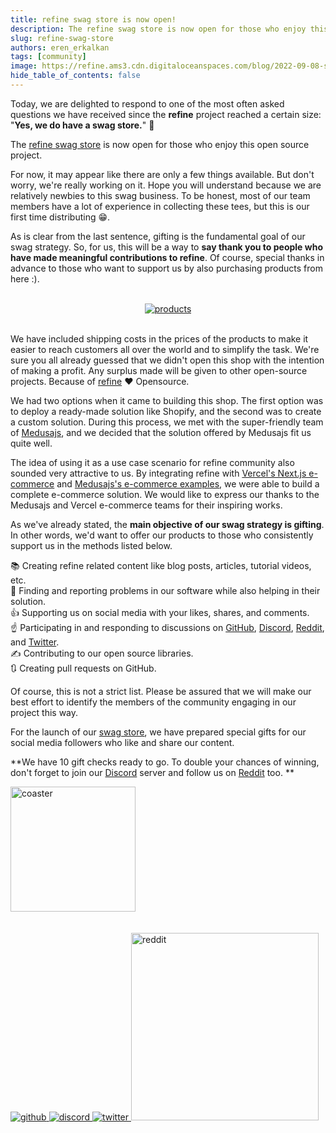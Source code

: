 ```yaml
---
title: refine swag store is now open!
description: The refine swag store is now open for those who enjoy this open source project.
slug: refine-swag-store
authors: eren_erkalkan
tags: [community]
image: https://refine.ams3.cdn.digitaloceanspaces.com/blog/2022-09-08-swag-store/social.png
hide_table_of_contents: false
---
```


Today, we are delighted to respond to one of the most often asked questions we have received since the **refine** project reached a certain size: "**Yes, we do have a swag store.**"
💪

The [refine swag store](https://store.refine.dev/) is now open for those who enjoy this open source project. 

<!--truncate-->

For now, it may appear like there are only a few things available. But don't worry, we're really working on it. Hope you will understand because we are relatively newbies to this swag business. To be honest, most of our team members have a lot of experience in collecting these tees, but this is our first time distributing 😁.

As is clear from the last sentence, gifting is the fundamental goal of our swag strategy. So, for us, this will be a way to **say thank you to people who have made meaningful contributions to refine**. Of course, special thanks in advance to those who want to support us by also purchasing products from here :). 

 <br />

 <div align="center">
 <a href="https://store.refine.dev/">
    <img style={{ width:"600px"}} src="https://refine.ams3.cdn.digitaloceanspaces.com/blog/2022-09-08-swag-store/products.png" alt="products" />
    </a>
</div>

 <br />

We have included shipping costs in the prices of the products to make it easier to reach customers all over the world and to simplify the task. We're sure you all already guessed that we didn't open this shop with the intention of making a profit. Any surplus made will be given to other open-source projects. Because of [refine](https://refine.dev/) ❤️ Opensource.

We had two options when it came to building this shop. The first option was to deploy a ready-made solution like Shopify, and the second was to create a custom solution. During this process, we met with the super-friendly team of [Medusajs](https://medusajs.com/), and we decided that the solution offered by Medusajs fit us quite well.

The idea of ​​using it as a use case scenario for refine community also sounded very attractive to us. By integrating refine with [Vercel's Next.js e-commerce](https://github.com/vercel/commerce) and [Medusajs's e-commerce examples](https://github.com/medusajs/nextjs-starter-medusa), we were able to build a complete e-commerce solution. We would like to express our thanks to the Medusajs and Vercel e-commerce teams for their inspiring works.

As we've already stated, the **main objective of our swag strategy is gifting**. In other words, we'd want to offer our products to those who consistently support us in the methods listed below.

  📚 Creating refine related content like blog posts, articles, tutorial videos, etc.  
  🐞 Finding and reporting problems in our software while also helping in their solution.  
  👍 Supporting us on social media with your likes, shares, and comments.  
  ☝️ Participating in and responding to discussions on [GitHub](https://github.com/Thecosy/IceCMS), [Discord](https://discord.gg/refine), [Reddit](https://www.reddit.com/r/refine), and [Twitter](https://twitter.com/refine_dev).  
  ✍️ Contributing to our open source libraries.  
  🔃 Creating pull requests on GitHub.

Of course, this is not a strict list. Please be assured that we will make our best effort to identify the members of the community engaging in our project this way.

For the launch of our [swag store](https://store.refine.dev/), we have prepared special gifts for our social media followers who like and share our content. 

**We have 10 gift checks ready to go. To double your chances of winning, don't forget to join our [Discord](https://discord.gg/refine) server and follow us on [Reddit](https://www.reddit.com/r/refine) too.
**
 <div>
 <a href="https://store.refine.dev/product/coaster">
    <img width="200px" src="https://refine.ams3.cdn.digitaloceanspaces.com/blog/2022-09-08-swag-store/coaster.png" alt="coaster" />
  </a>
</div>

 <br />
 <br />



 <div>
      <a href="https://github.com/Thecosy/IceCMS">
        <img style={{marginRight: "20px", width:"300px"}} src="https://refine.ams3.cdn.digitaloceanspaces.com/blog/2022-09-08-swag-store/github.png" alt="github" />
      </a>
      <a href="https://discord.gg/refine">
         <img style={{ width:"300px", marginRight: "20px" }} src="https://refine.ams3.cdn.digitaloceanspaces.com/blog/2022-09-08-swag-store/discord.png" alt="discord" />
      </a>
         <a href="https://twitter.com/refine_dev">
         <img style={{marginRight: "20px", width:"300px"}} src="https://refine.ams3.cdn.digitaloceanspaces.com/blog/2022-09-08-swag-store/twitter.png" alt="twitter" />
      </a>
      <a href="https://www.reddit.com/r/refine/">
         <img width="300px" src="https://refine.ams3.cdn.digitaloceanspaces.com/blog/2022-09-08-swag-store/reddit.png" alt="reddit" />
      </a>
  </div>
  <div>
   
</div>


